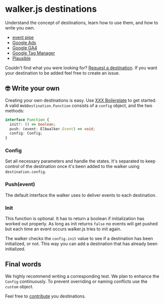 # walker.js destinations

Understand the concept of destinations, learn how to use them, and how to write you own.

- [event pipe](./event-pipe/)
- [Google Ads](./google-ads/)
- [Google GA4](./google-ga4/)
- [Google Tag Manager](./google-gtm/)
- [Plausible](./plausible/)

Couldn't find what you were looking for? [Request a destination](https://github.com/elbwalker/walker.js/issues/new).
If you want your destination to be added feel free to create an issue.

## 🤓 Write your own

Creating your own destinations is easy. Use [XXX Boilerplate](./xxx_boilerplate/) to get started. A valid `WebDestination.Function` consists of a `config` object, and the two methods:

```ts
interface Function {
  init?: () => boolean;
  push: (event: Elbwalker.Event) => void;
  config: Config;
}
```

### Config

Set all necessary parameters and handle the states. It's separated to keep control of the destination once it's been added to the walker using `destination.config`.

### Push(event)

The default interface the walker uses to deliver events to each destination.

### Init

This function is optional. It has to return a boolean if initialization has worked out properly. As long as init returns `false` no events will get pushed but each time an event occurs walker.js tries to init again.

The walker checks the `config.init` value to see if a destination has been initialized, or not. This way you can add a destination that has already been initialized.

## Final words

We highly recommend writing a corresponding test. We plan to enhance the `Config` continuously. To prevent overriding or naming conflicts use the `custom` object.

Feel free to [contribute](https://github.com/elbwalker/walker.js#-contributing) you destinations.
